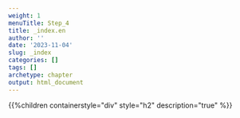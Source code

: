 ```yaml
---
weight: 1
menuTitle: Step_4
title: _index.en
author: ''
date: '2023-11-04'
slug: _index
categories: []
tags: []
archetype: chapter
output: html_document
---
```


{{%children containerstyle="div" style="h2" description="true" %}}

